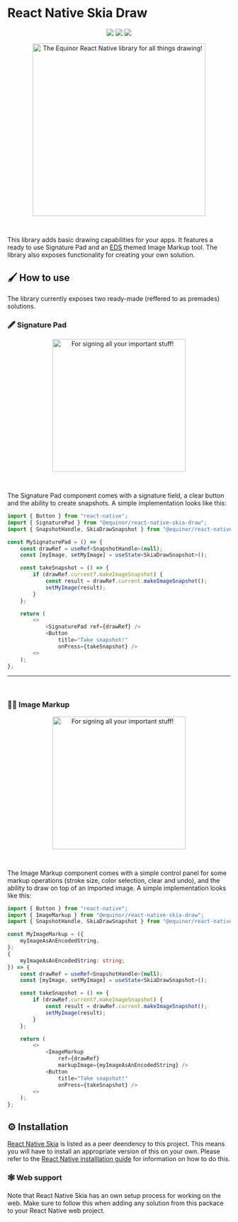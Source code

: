 # React Native Skia Draw

<p align="center">
        <img src="https://img.shields.io/badge/iOS-✅-brightgreen" />
        <img src="https://img.shields.io/badge/web-✅-brightgreen" />
        <img src="https://img.shields.io/badge/android-❔-orange" />
</p>
<p align="center">
        <img 
            src="https://raw.githubusercontent.com/equinor/mad/docs/skia-draw/packages/skia-draw/assets/skia-draw-header.png"
            title="React Native Skia Draw"
            alt="The Equinor React Native library for all things drawing!"
            width=390/>
</p>
<br />

This library adds basic drawing capabilities for your apps. It features a ready to use Signature Pad and an [EDS](https://loop.equinor.com/en/stories/eds-design-system) themed Image Markup tool.
The library also exposes functionality for creating your own solution.

## 🖌️ How to use
The library currently exposes two ready-made (reffered to as premades) solutions.

### 🖋️ Signature Pad
<p align="center">
        <img 
            src="https://raw.githubusercontent.com/equinor/mad/docs/skia-draw/packages/skia-draw/assets/skia-draw-signature.png"
            title="React Native Skia Draw Signature Pad"
            alt="For signing all your important stuff!"
            width=300/>
</p>
<br/>

The Signature Pad component comes with a signature field, a clear button and the ability to create snapshots. A simple implementation looks like this:
```ts
import { Button } from "react-native";
import { SignaturePad } from "@equinor/react-native-skia-draw";
import { SnapshotHandle, SkiaDrawSnapshot } from "@equinor/react-native-skia-draw/dist/types";

const MySignaturePad = () => {
    const drawRef = useRef<SnapshotHandle>(null);
    const [myImage, setMyImage] = useState<SkiaDrawSnapshot>();

    const takeSnapshot = () => {
        if (drawRef.current?.makeImageSnapshot) {
            const result = drawRef.current.makeImageSnapshot();
            setMyImage(result);
        }
    };

    return (
        <>
            <SignaturePad ref={drawRef} />
            <Button
                title="Take snapshot!"
                onPress={takeSnapshot} />
        <>
    );
};
```

---
<br/>

### 👩‍🎨 Image Markup
<p align="center">
        <img 
            src="https://raw.githubusercontent.com/equinor/mad/docs/skia-draw/packages/skia-draw/assets/skia-draw-image-markup.png"
            title="React Native Skia Draw Signature Pad"
            alt="For signing all your important stuff!"
            width=300/>
</p>
<br/>

The Image Markup component comes with a simple control panel for some markup operations (stroke size, color selection, clear and undo), and the ability to draw on top of an imported image. A simple implementation looks like this:
```ts
import { Button } from "react-native";
import { ImageMarkup } from "@equinor/react-native-skia-draw";
import { SnapshotHandle, SkiaDrawSnapshot } from "@equinor/react-native-skia-draw/dist/types";

const MyImageMarkup = ({
    myImageAsAnEncodedString,
}:
{
    myImageAsAnEncodedString: string;
}) => {
    const drawRef = useRef<SnapshotHandle>(null);
    const [myImage, setMyImage] = useState<SkiaDrawSnapshot>();

    const takeSnapshot = () => {
        if (drawRef.current?.makeImageSnapshot) {
            const result = drawRef.current.makeImageSnapshot();
            setMyImage(result);
        }
    };

    return (
        <>
            <ImageMarkup
                ref={drawRef}
                markupImage={myImageAsAnEncodedString} />
            <Button
                title="Take snapshot!"
                onPress={takeSnapshot} />
        <>
    );
};
```

## ⚙️ Installation
[React Native Skia](https://shopify.github.io/react-native-skia/) is listed as a peer deendency to this project. This means you will have to install an appropriate version of this on your own. Please refer to the [React Native installlation guide](https://shopify.github.io/react-native-skia/docs/getting-started/installation) for information on how to do this.

### 🕸️ Web support
Note that React Native Skia has an own setup process for working on the web. Make sure to follow this when adding any solution from this packace to your React Native web project.

